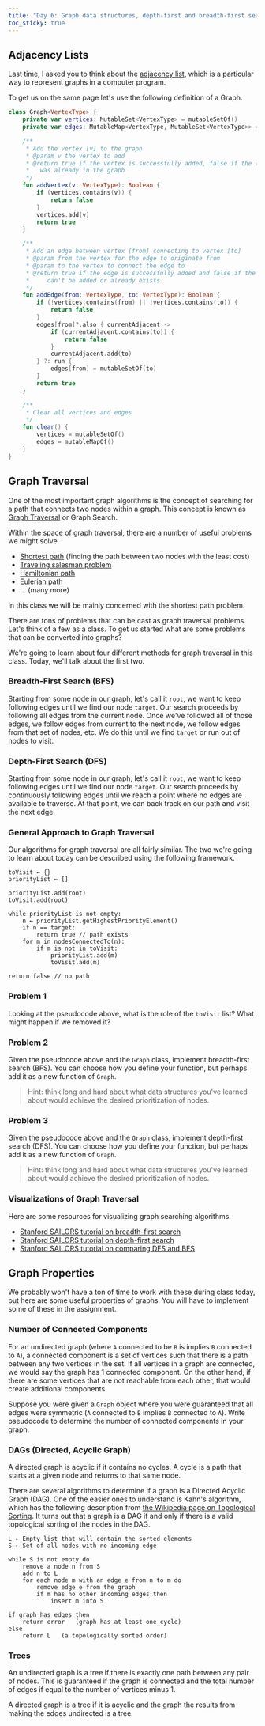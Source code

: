 ```yaml
---
title: "Day 6: Graph data structures, depth-first and breadth-first search"
toc_sticky: true
---
```


## Adjacency Lists 

Last time, I asked you to think about the [adjacency list](https://en.wikipedia.org/wiki/Adjacency_list), which is a particular way to represent graphs in a computer program.

To get us on the same page let's use the following definition of a Graph.

```kotlin
class Graph<VertexType> {
    private var vertices: MutableSet<VertexType> = mutableSetOf()
    private var edges: MutableMap<VertexType, MutableSet<VertexType>> = mutableMapOf()

    /**
     * Add the vertex [v] to the graph
     * @param v the vertex to add
     * @return true if the vertex is successfully added, false if the vertex
     *   was already in the graph
     */
    fun addVertex(v: VertexType): Boolean {
        if (vertices.contains(v)) {
            return false
        }
        vertices.add(v)
        return true
    }

    /**
     * Add an edge between vertex [from] connecting to vertex [to]
     * @param from the vertex for the edge to originate from
     * @param to the vertex to connect the edge to
     * @return true if the edge is successfully added and false if the edge
     *     can't be added or already exists
     */
    fun addEdge(from: VertexType, to: VertexType): Boolean {
        if (!vertices.contains(from) || !vertices.contains(to)) {
            return false
        }
        edges[from]?.also { currentAdjacent ->
            if (currentAdjacent.contains(to)) {
                return false
            }
            currentAdjacent.add(to)
        } ?: run {
            edges[from] = mutableSetOf(to)
        }
        return true
    }

    /**
     * Clear all vertices and edges
     */
    fun clear() {
        vertices = mutableSetOf()
        edges = mutableMapOf()
    }
}
```

## Graph Traversal

One of the most important graph algorithms is the concept of searching for a path that connects two nodes within a graph.  This concept is known as [Graph Traversal](https://en.wikipedia.org/wiki/Graph_traversal) or Graph Search.

Within the space of graph traversal, there are a number of useful problems we might solve.
* [Shortest path](https://en.wikipedia.org/wiki/Shortest_path_problem) (finding the path between two nodes with the least cost)
* [Traveling salesman problem](https://en.wikipedia.org/wiki/Travelling_salesman_problem)
* [Hamiltonian path](https://en.wikipedia.org/wiki/Hamiltonian_path)
* [Eulerian path](https://en.wikipedia.org/wiki/Eulerian_path)
* ... (many more)

In this class we will be mainly concerned with the shortest path problem.

There are tons of problems that can be cast as graph traversal problems.  Let's think of a few as a class.  To get us started what are some problems that can be converted into graphs?

We're going to learn about four different methods for graph traversal in this class.  Today, we'll talk about the first two.

### Breadth-First Search (BFS)

Starting from some node in our graph, let's call it ``root``, we want to keep following edges until we find our node ``target``.  Our search proceeds by following all edges from the current node.  Once we've followed all of those edges, we follow edges from current to the next node, we follow edges from that set of nodes, etc. We do this until we find ``target`` or run out of nodes to visit.

### Depth-First Search (DFS)

Starting from some node in our graph, let's call it ``root``, we want to keep following edges until we find our node ``target``.  Our search proceeds by continuously following edges until we reach a point where no edges are available to traverse.  At that point, we can back track on our path and visit the next edge.

### General Approach to Graph Traversal

Our algorithms for graph traversal are all fairly similar.  The two we're going to learn about today can be described using the following framework.

```
toVisit ← {}
priorityList ← []

priorityList.add(root)
toVisit.add(root)

while priorityList is not empty:
    n ← priorityList.getHighestPriorityElement()
    if n == target:
        return true // path exists
    for m in nodesConnectedTo(n):
        if m is not in toVisit:
            priorityList.add(m)
            toVisit.add(m)

return false // no path
```

### Problem 1

Looking at the pseudocode above, what is the role of the ``toVisit`` list?  What might happen if we removed it?

### Problem 2

Given the pseudocode above and the ``Graph`` class, implement breadth-first search (BFS).  You can choose how you define your function, but perhaps add it as a new function of ``Graph``.

> Hint: think long and hard about what data structures you've learned about would achieve the desired prioritization of nodes.

### Problem 3

Given the pseudocode above and the ``Graph`` class, implement depth-first search (DFS).  You can choose how you define your function, but perhaps add it as a new function of ``Graph``.

> Hint: think long and hard about what data structures you've learned about would achieve the desired prioritization of nodes.

### Visualizations of Graph Traversal

Here are some resources for visualizing graph searching algorithms.
* [Stanford SAILORS tutorial on breadth-first search](https://cs.stanford.edu/people/abisee/tutorial/bfs.html)
* [Stanford SAILORS tutorial on depth-first search](https://cs.stanford.edu/people/abisee/tutorial/dfs.html)
* [Stanford SAILORS tutorial on comparing DFS and BFS](https://cs.stanford.edu/people/abisee/tutorial/bfsdfs.html)

## Graph Properties

We probably won't have a ton of time to work with these during class today, but here are some useful properties of graphs.  You will have to implement some of these in the assignment.

### Number of Connected Components

For an undirected graph (where ``A`` connected to be ``B`` is implies ``B`` connected to ``A``), a connected component is a set of vertices such that there is a path between any two vertices in the set.  If all vertices in a graph are connected, we would say the graph has 1 connected component.  On the other hand, if there are some vertices that are not reachable from each other, that would create additional components.

Suppose you were given a ``Graph`` object where you were guaranteed that all edges were symmetric (``A`` connected to ``B`` implies ``B`` connected to ``A``).  Write pseudocode to determine the number of connected components in your graph.

### DAGs (Directed, Acyclic Graph)

A directed graph is acyclic if it contains no cycles.  A cycle is a path that starts at a given node and returns to that same node.

There are several algorithms to determine if a graph is a Directed Acyclic Graph (DAG).  One of the easier ones to understand is Kahn's algorithm, which has the following description from [the Wikipedia page on Topological Sorting](https://en.wikipedia.org/wiki/Topological_sorting). It turns out that a graph is a DAG if and only if there is a valid topological sorting of the nodes in the DAG.

```
L ← Empty list that will contain the sorted elements
S ← Set of all nodes with no incoming edge

while S is not empty do
    remove a node n from S
    add n to L
    for each node m with an edge e from n to m do
        remove edge e from the graph
        if m has no other incoming edges then
            insert m into S

if graph has edges then
    return error   (graph has at least one cycle)
else 
    return L   (a topologically sorted order)
```

### Trees

An undirected graph is a tree if there is exactly one path between any pair of nodes.  This is guaranteed if the graph is connected and the total number of edges if equal to the number of vertices minus 1.

A directed graph is a tree if it is acyclic and the graph the results from making the edges undirected is a tree.